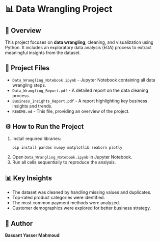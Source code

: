 # 📊 Data Wrangling Project

## 📝 Overview
This project focuses on **data wrangling**, cleaning, and visualization using Python. It includes an exploratory data analysis (EDA) process to extract meaningful insights from the dataset.

## 📂 Project Files
- `Data_Wrangling_Notebook.ipynb` - Jupyter Notebook containing all data wrangling steps.
- `Data_Wrangling_Report.pdf` - A detailed report on the data cleaning process.
- `Business_Insights_Report.pdf` - A report highlighting key business insights and trends.
- `README.md` - This file, providing an overview of the project.

## ⚙️ How to Run the Project
1. Install required libraries:
   ```bash
   pip install pandas numpy matplotlib seaborn plotly
   ```
2. Open `Data_Wrangling_Notebook.ipynb` in Jupyter Notebook.
3. Run all cells sequentially to reproduce the analysis.

## 📊 Key Insights
- The dataset was cleaned by handling missing values and duplicates.
- Top-rated product categories were identified.
- The most common payment methods were analyzed.
- Customer demographics were explored for better business strategy.

## 🚀 Author
**Bassant Yasser Mahmoud**
